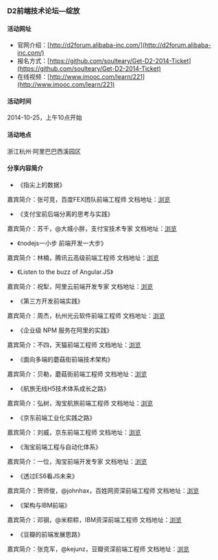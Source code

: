 ### D2前端技术论坛—绽放

#### 活动网址

- 官网介绍：[http://d2forum.alibaba-inc.com/](http://d2forum.alibaba-inc.com/)
- 报名方式：[https://github.com/soulteary/Get-D2-2014-Ticket](https://github.com/soulteary/Get-D2-2014-Ticket)
- 在线视频：[http://www.imooc.com/learn/221](http://www.imooc.com/learn/221)

#### 活动时间

2014-10-25，上午10点开始

#### 活动地点

浙江杭州·阿里巴巴西溪园区

#### 分享内容简介

- 《指尖上的数据》

嘉宾简介：张可竞，百度FEX团队前端工程师
文档地址：[浏览](https://github.com/soulteary/Get-D2-2014-Ticket/blob/master/docs/D2-%E5%BC%A0%E5%8F%AF%E7%AB%9E-%E6%8C%87%E5%B0%96%E4%B8%8A%E7%9A%84%E6%95%B0%E6%8D%AE.pdf)

- 《支付宝前后端分离的思考与实践》

嘉宾简介：苏千，@大城小胖，支付宝技术专家
文档地址：[浏览](https://github.com/soulteary/Get-D2-2014-Ticket/blob/master/docs/D2-%E8%8B%8F%E5%8D%83-%E6%94%AF%E4%BB%98%E5%AE%9D%E5%89%8D%E5%90%8E%E7%AB%AF%E5%88%86%E7%A6%BB%E7%9A%84%E6%80%9D%E8%80%83%E4%B8%8E%E5%AE%9E%E8%B7%B5.pdf)

- 《nodejs一小步 前端开发一大步》

嘉宾简介：林楠，腾讯云高级前端工程师
文档地址：[浏览](https://github.com/soulteary/Get-D2-2014-Ticket/blob/master/docs/D2-%E6%9E%97%E6%A5%A0-nodejs%E4%B8%80%E5%B0%8F%E6%AD%A5%E5%89%8D%E7%AB%AF%E5%BC%80%E5%8F%91%E4%B8%80%E5%A4%A7%E6%AD%A5.pptx)

- 《Listen to the buzz of Angular.JS》

嘉宾简介：祝犁，阿里云前端开发专家
文档地址：[浏览](https://github.com/soulteary/Get-D2-2014-Ticket/blob/master/docs/D2-%E7%A5%9D%E7%8A%81-listern_to_the_buzz_of_AngularJS.pdf)

- 《第三方开发前端实践》

嘉宾简介：周杰，杭州光云软件前端工程师
文档地址：[浏览](https://github.com/soulteary/Get-D2-2014-Ticket/blob/master/docs/D2-%E5%91%A8%E6%9D%B0-%E7%AC%AC%E4%B8%89%E6%96%B9%E5%BC%80%E5%8F%91%E5%89%8D%E7%AB%AF%E5%AE%9E%E8%B7%B5.pptx)

- 《企业级 NPM 服务在阿里的实践》

嘉宾简介：不四，天猫前端工程师
文档地址：[浏览](https://github.com/soulteary/Get-D2-2014-Ticket/blob/master/docs/D2-%E4%B8%8D%E5%9B%9B-%E4%BC%81%E4%B8%9A%E7%BA%A7%20NPM%20%E6%9C%8D%E5%8A%A1%E5%9C%A8%E9%98%BF%E9%87%8C%E7%9A%84%E5%AE%9E%E8%B7%B5.pdf)

- 《面向多端的蘑菇街前端技术架构》

嘉宾简介：贝勒，蘑菇街前端工程师
文档地址：[浏览](https://github.com/soulteary/Get-D2-2014-Ticket/blob/master/docs/D2-%E8%B4%9D%E5%8B%92-%E9%9D%A2%E5%90%91%E5%A4%9A%E7%AB%AF%E7%9A%84%E8%98%91%E8%8F%87%E8%A1%97%E5%89%8D%E7%AB%AF%E6%8A%80%E6%9C%AF%E6%9E%B6%E6%9E%84.zip)

- 《航旅无线H5技术体系成长之路》

嘉宾简介：弘树，淘宝航旅前端工程师
文档地址：[浏览](https://github.com/soulteary/Get-D2-2014-Ticket/blob/master/docs/D2-%E5%BC%98%E6%A0%91-%E8%88%AA%E6%97%85%E6%97%A0%E7%BA%BFH5%E6%8A%80%E6%9C%AF%E4%BD%93%E7%B3%BB%E6%88%90%E9%95%BF%E4%B9%8B%E8%B7%AF.pdf)

- 《京东前端工业化实践之路》

嘉宾简介：刘威，京东前端工程师
文档地址：[浏览](https://github.com/soulteary/Get-D2-2014-Ticket/blob/master/docs/D2-%E5%88%98%E5%A8%81-%E4%BA%AC%E4%B8%9C%E5%89%8D%E7%AB%AF%E5%B7%A5%E4%B8%9A%E5%8C%96%E5%AE%9E%E8%B7%B5%E4%B9%8B%E8%B7%AF.pdf)

- 《淘宝前端工程与自动化体系》

嘉宾简介：一位，淘宝前端开发专家
文档地址：[浏览](https://github.com/soulteary/Get-D2-2014-Ticket/blob/master/docs/D2-%E4%B8%80%E4%BD%8D-%E6%B7%98%E5%AE%9D%E5%89%8D%E7%AB%AF%E5%B7%A5%E7%A8%8B%E4%B8%8E%E8%87%AA%E5%8A%A8%E5%8C%96%E4%BD%93%E7%B3%BB.pdf)

- 《透过ES6看JS未来》

嘉宾简介：贺师俊，@johnhax，百姓网资深前端工程师
文档地址：[浏览](http://johnhax.net/2014/es6-js-future/)

- 《架构与IBM前端》

嘉宾简介：邓钢，@米粽粽，IBM资深前端工程师
文档地址：[浏览](https://github.com/soulteary/Get-D2-2014-Ticket/blob/master/docs/D2-%E9%82%93%E9%92%A2-%E6%9E%B6%E6%9E%84%E4%B8%8EIBM%E5%89%8D%E7%AB%AF.zip)

- 《豆瓣的前端发展思路》

嘉宾简介：张克军，@kejunz，豆瓣资深前端工程师
文档地址：[浏览](https://github.com/soulteary/Get-D2-2014-Ticket/blob/master/docs/D2-%E5%BC%A0%E5%85%8B%E5%86%9B-%E8%B1%86%E7%93%A3%E7%9A%84%E5%89%8D%E7%AB%AF%E5%8F%91%E5%B1%95%E6%80%9D%E8%B7%AF.pdf)

